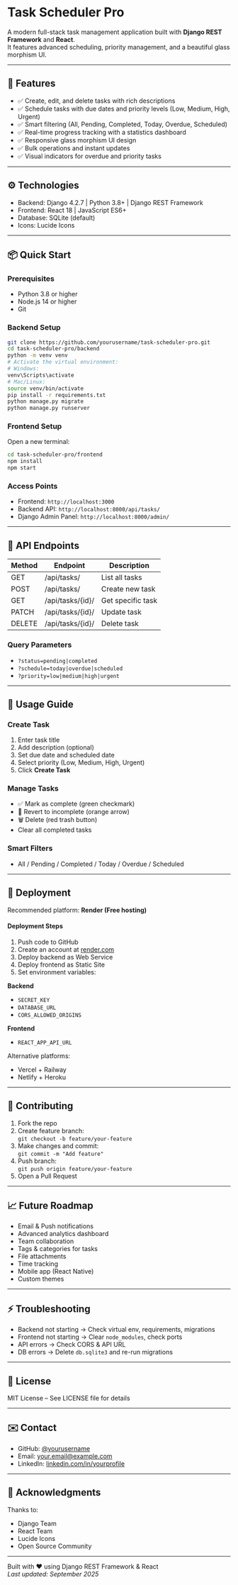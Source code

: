 
# Task Scheduler Pro

A modern full-stack task management application built with **Django REST Framework** and **React**.  
It features advanced scheduling, priority management, and a beautiful glass morphism UI.

---

## 🚀 Features

- ✅ Create, edit, and delete tasks with rich descriptions  
- ✅ Schedule tasks with due dates and priority levels (Low, Medium, High, Urgent)  
- ✅ Smart filtering (All, Pending, Completed, Today, Overdue, Scheduled)  
- ✅ Real-time progress tracking with a statistics dashboard  
- ✅ Responsive glass morphism UI design  
- ✅ Bulk operations and instant updates  
- ✅ Visual indicators for overdue and priority tasks  

---

## ⚙️ Technologies

- Backend: Django 4.2.7 | Python 3.8+ | Django REST Framework  
- Frontend: React 18 | JavaScript ES6+  
- Database: SQLite (default)  
- Icons: Lucide Icons  

---

## 📦 Quick Start

### Prerequisites

- Python 3.8 or higher  
- Node.js 14 or higher  
- Git  

### Backend Setup

```bash
git clone https://github.com/yourusername/task-scheduler-pro.git
cd task-scheduler-pro/backend
python -m venv venv
# Activate the virtual environment:
# Windows:
venv\Scripts\activate
# Mac/Linux:
source venv/bin/activate
pip install -r requirements.txt
python manage.py migrate
python manage.py runserver
```

### Frontend Setup

Open a new terminal:

```bash
cd task-scheduler-pro/frontend
npm install
npm start
```

### Access Points

- Frontend: `http://localhost:3000`  
- Backend API: `http://localhost:8000/api/tasks/`  
- Django Admin Panel: `http://localhost:8000/admin/`  

---

## 🔧 API Endpoints

| Method | Endpoint          | Description                   |
|--------|-------------------|-------------------------------|
| GET    | /api/tasks/       | List all tasks                |
| POST   | /api/tasks/       | Create new task               |
| GET    | /api/tasks/{id}/  | Get specific task             |
| PATCH  | /api/tasks/{id}/  | Update task                   |
| DELETE | /api/tasks/{id}/  | Delete task                   |

### Query Parameters

- `?status=pending|completed`  
- `?schedule=today|overdue|scheduled`  
- `?priority=low|medium|high|urgent`  

---

## 🎯 Usage Guide

### Create Task

1. Enter task title  
2. Add description (optional)  
3. Set due date and scheduled date  
4. Select priority (Low, Medium, High, Urgent)  
5. Click **Create Task**

### Manage Tasks

- ✅ Mark as complete (green checkmark)  
- 🔄 Revert to incomplete (orange arrow)  
- 🗑️ Delete (red trash button)  
- Clear all completed tasks  

### Smart Filters

- All / Pending / Completed / Today / Overdue / Scheduled  

---

## 🚀 Deployment

Recommended platform: **Render (Free hosting)**

#### Deployment Steps

1. Push code to GitHub  
2. Create an account at [render.com](https://render.com)  
3. Deploy backend as Web Service  
4. Deploy frontend as Static Site  
5. Set environment variables:

**Backend**
- `SECRET_KEY`  
- `DATABASE_URL`  
- `CORS_ALLOWED_ORIGINS`  

**Frontend**
- `REACT_APP_API_URL`  

Alternative platforms:  
- Vercel + Railway  
- Netlify + Heroku  

---

## 🤝 Contributing

1. Fork the repo  
2. Create feature branch:  
   `git checkout -b feature/your-feature`  
3. Make changes and commit:  
   `git commit -m "Add feature"`  
4. Push branch:  
   `git push origin feature/your-feature`  
5. Open a Pull Request

---

## 📈 Future Roadmap

- Email & Push notifications  
- Advanced analytics dashboard  
- Team collaboration  
- Tags & categories for tasks  
- File attachments  
- Time tracking  
- Mobile app (React Native)  
- Custom themes  

---

## ⚡ Troubleshooting

- Backend not starting → Check virtual env, requirements, migrations  
- Frontend not starting → Clear `node_modules`, check ports  
- API errors → Check CORS & API URL  
- DB errors → Delete `db.sqlite3` and re-run migrations  

---

## 📄 License

MIT License – See LICENSE file for details  

---

## ✉️ Contact

- GitHub: [@yourusername](https://github.com/yourusername)  
- Email: your.email@example.com  
- LinkedIn: [linkedin.com/in/yourprofile](https://linkedin.com/in/yourprofile)  

---

## 🙏 Acknowledgments

Thanks to:
- Django Team  
- React Team  
- Lucide Icons  
- Open Source Community  

---

Built with ❤️ using Django REST Framework & React  
_Last updated: September 2025_
